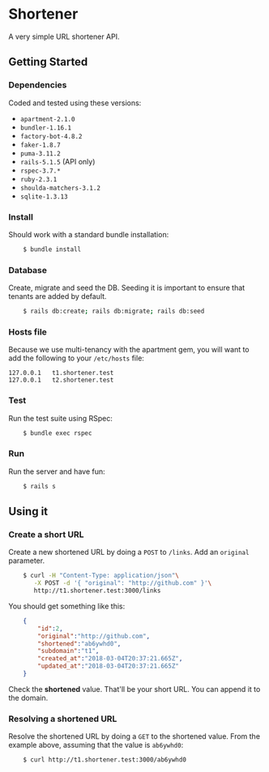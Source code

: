 # Shortener

A very simple URL shortener API. 

## Getting Started

### Dependencies 

Coded and tested using these versions:

* `apartment-2.1.0`
* `bundler-1.16.1`
* `factory-bot-4.8.2`
* `faker-1.8.7`
* `puma-3.11.2`
* `rails-5.1.5` (API only)
* `rspec-3.7.*`
* `ruby-2.3.1`
* `shoulda-matchers-3.1.2`
* `sqlite-1.3.13`

### Install

Should work with a standard bundle installation:

```bash
    $ bundle install
```

### Database

Create, migrate and seed the DB. Seeding it is important to ensure that tenants are
added by default.

```bash
    $ rails db:create; rails db:migrate; rails db:seed
```

### Hosts file

Because we use multi-tenancy with the apartment gem, you will want to add the following
to your `/etc/hosts` file:

```
127.0.0.1	t1.shortener.test
127.0.0.1	t2.shortener.test
```

### Test

Run the test suite using RSpec:

```bash
    $ bundle exec rspec
```

### Run

Run the server and have fun:

```bash
    $ rails s
```

## Using it

### Create a short URL

Create a new shortened URL by doing a `POST` to `/links`. Add an `original` parameter.

```bash
    $ curl -H "Content-Type: application/json"\
       -X POST -d '{ "original": "http://github.com" }'\
       http://t1.shortener.test:3000/links
```

You should get something like this:

```json
    {
        "id":2,
        "original":"http://github.com",
        "shortened":"ab6ywhd0",
        "subdomain":"t1",
        "created_at":"2018-03-04T20:37:21.665Z",
        "updated_at":"2018-03-04T20:37:21.665Z"
    }
```

Check the **shortened** value. That'll be your short URL. You can append it to the domain.

### Resolving a shortened URL

Resolve the shortened URL by doing a `GET` to the shortened value. From the example above,
assuming that the value is `ab6ywhd0`:

```bash
    $ curl http://t1.shortener.test:3000/ab6ywhd0
```
